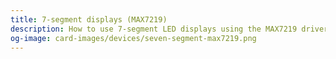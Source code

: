 ```yaml
---
title: 7-segment displays (MAX7219)
description: How to use 7-segment LED displays using the MAX7219 driver with MobiFlight.
og-image: card-images/devices/seven-segment-max7219.png
---
```

